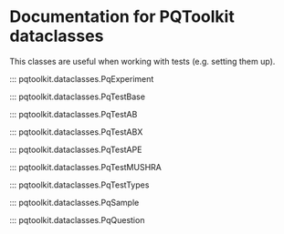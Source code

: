 # Documentation for PQToolkit dataclasses
This classes are useful when working with tests (e.g. setting them up).


::: pqtoolkit.dataclasses.PqExperiment


::: pqtoolkit.dataclasses.PqTestBase


::: pqtoolkit.dataclasses.PqTestAB


::: pqtoolkit.dataclasses.PqTestABX


::: pqtoolkit.dataclasses.PqTestAPE


::: pqtoolkit.dataclasses.PqTestMUSHRA


::: pqtoolkit.dataclasses.PqTestTypes


::: pqtoolkit.dataclasses.PqSample


::: pqtoolkit.dataclasses.PqQuestion
